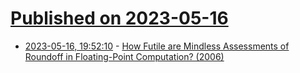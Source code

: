# [Published on 2023-05-16](index.md)

* [2023-05-16, 19:52:10](https://lobste.rs/s/r2vlzz/how_futile_are_mindless_assessments) - [How Futile are Mindless Assessments of Roundoff in Floating-Point Computation? (2006)](https://people.eecs.berkeley.edu/~wkahan/Mindless.pdf)
